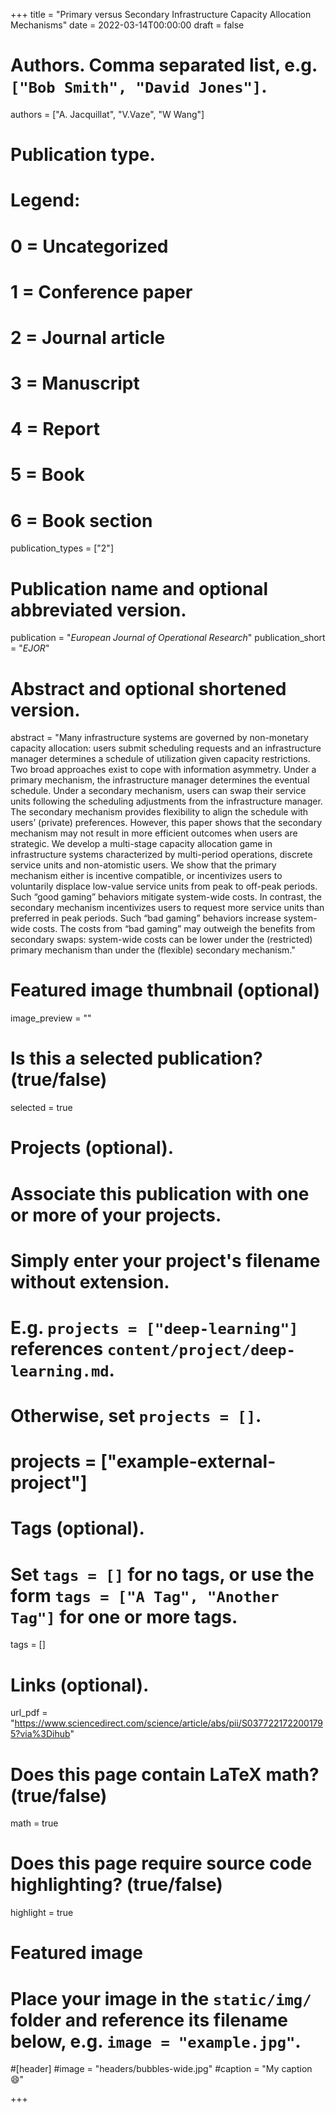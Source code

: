+++
title = "Primary versus Secondary Infrastructure Capacity Allocation Mechanisms"
date = 2022-03-14T00:00:00
draft = false

# Authors. Comma separated list, e.g. `["Bob Smith", "David Jones"]`.
authors = ["A. Jacquillat", "V.Vaze", "W Wang"]

# Publication type.
# Legend:
# 0 = Uncategorized
# 1 = Conference paper
# 2 = Journal article
# 3 = Manuscript
# 4 = Report
# 5 = Book
# 6 = Book section
publication_types = ["2"]

# Publication name and optional abbreviated version.
publication = "*European Journal of Operational Research*"
publication_short = "*EJOR*"

# Abstract and optional shortened version.
abstract = "Many infrastructure systems are governed by non-monetary capacity allocation: users submit scheduling requests and an infrastructure manager determines a schedule of utilization given capacity restrictions. Two broad approaches exist to cope with information asymmetry. Under a primary mechanism, the infrastructure manager determines the eventual schedule. Under a secondary mechanism, users can swap their service units following the scheduling adjustments from the infrastructure manager. The secondary mechanism provides flexibility to align the schedule with users’ (private) preferences. However, this paper shows that the secondary mechanism may not result in more efficient outcomes when users are strategic. We develop a multi-stage capacity allocation game in infrastructure systems characterized by multi-period operations, discrete service units and non-atomistic users. We show that the primary mechanism either is incentive compatible, or incentivizes users to voluntarily displace low-value service units from peak to off-peak periods. Such “good gaming” behaviors mitigate system-wide costs. In contrast, the secondary mechanism incentivizes users to request more service units than preferred in peak periods. Such “bad gaming” behaviors increase system-wide costs. The costs from “bad gaming” may outweigh the benefits from secondary swaps: system-wide costs can be lower under the (restricted) primary mechanism than under the (flexible) secondary mechanism."

# Featured image thumbnail (optional)
image_preview = ""

# Is this a selected publication? (true/false)
selected = true

# Projects (optional).
#   Associate this publication with one or more of your projects.
#   Simply enter your project's filename without extension.
#   E.g. `projects = ["deep-learning"]` references `content/project/deep-learning.md`.
#   Otherwise, set `projects = []`.
# projects = ["example-external-project"]

# Tags (optional).
#   Set `tags = []` for no tags, or use the form `tags = ["A Tag", "Another Tag"]` for one or more tags.
tags = []

# Links (optional).
url_pdf = "https://www.sciencedirect.com/science/article/abs/pii/S0377221722001795?via%3Dihub"

# Does this page contain LaTeX math? (true/false)
math = true

# Does this page require source code highlighting? (true/false)
highlight = true

# Featured image
# Place your image in the `static/img/` folder and reference its filename below, e.g. `image = "example.jpg"`.
#[header]
#image = "headers/bubbles-wide.jpg"
#caption = "My caption :smile:"

+++
